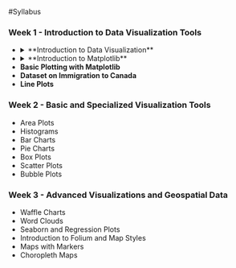 #Syllabus
### Week 1 - Introduction to Data Visualization Tools
- <details>
    <summary>**Introduction to Data Visualization**</summary>
      <details>
        <summary>*Why builds data visuals?*</summary>
          1. for exploratory data analysis
          1. communicate data clearly
          1. shared unbiased representation
          1. use them to support recommendations to different stakeholders
      </details>
      <details>
        <summary>*when Creating visulas always remember*</summary>
          1. less is more effective
          1. less is more attractive
          1. less is more impactive
      </details>
      know more [:arrow_right:](https://www.darkhorseanalytics.com/)
  </details>
- <details>
    <summary>**Introduction to Matplotlib**</summary>
    know more [:arrow_right:](http://aosabook.org/en/matplotlib.html)
  <details>
- **Basic Plotting with Matplotlib**
- **Dataset on Immigration to Canada**
- **Line Plots**
<!-- - Lab: Introduction to Matplotlib and Line Plots -->
<!-- - Quiz: Introduction to Data Visualization Tools -->
### Week 2 - Basic and Specialized Visualization Tools
- Area Plots
- Histograms
- Bar Charts
- Pie Charts
- Box Plots
- Scatter Plots
- Bubble Plots
<!-- - Lab: Basic Visualization Tools -->
<!-- - Quiz: Basic Visualization Tools -->
<!-- - Lab: Specialized Visualization Tools -->
<!-- - Quiz: Specialized Visualization Tools -->
### Week 3 - Advanced Visualizations and Geospatial Data
- Waffle Charts
- Word Clouds
- Seaborn and Regression Plots
- Introduction to Folium and Map Styles
- Maps with Markers
- Choropleth Maps
<!-- - Lab: Advanced Visualization Tools -->
<!-- - Lab: Creating Maps and Visualizing Geospatial Data -->
<!-- - Quiz: Advanced Visualization Tools -->
<!-- - Quiz: Visualizing Geospatial Data -->
<!-- - Peer-review Assignment -->

